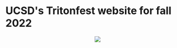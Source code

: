 # UCSD's Tritonfest website for fall 2022
<p align="center">
  <img src="[http://www.fillmurray.com/460/300](https://raw.githubusercontent.com/austinhuynh/tritonfest-fall22/main/assets/images/triton-fest-header.svg)">
</p>
